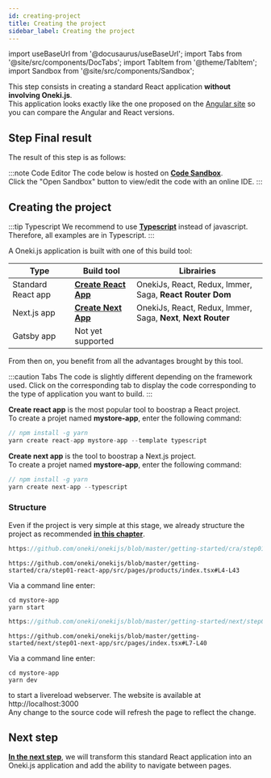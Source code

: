 ```yaml
---
id: creating-project
title: Creating the project
sidebar_label: Creating the project
---
```

import useBaseUrl from '@docusaurus/useBaseUrl';
import Tabs from '@site/src/components/DocTabs';
import TabItem from '@theme/TabItem';
import Sandbox from '@site/src/components/Sandbox';

This step consists in creating a standard React application **without involving Oneki.js**.<br/>
This application looks exactly like the one proposed on the [Angular site](https://angular.io/start) so you can compare the Angular and React versions.

## Step Final result
The result of this step is as follows:

:::note Code Editor
The code below is hosted on **[Code Sandbox](http://codesandbox.io/)**. <br/>
Click the "Open Sandbox" button to view/edit the code with an online IDE.
:::

<Tabs>
  <TabItem value="cra">
    <Sandbox 
      name="step01-react-app"
      type="getting-started/cra"
      view="preview"
      height="600" 
      modules={['/src/index.tsx','/src/pages/products/index.tsx']} 
    /> 
  </TabItem>
  <TabItem value="next">
    <Sandbox 
      name="step01-next-app"
      type="getting-started/next"
      view="preview"
      height="600" 
      modules={['/src/pages/index.tsx','/src/pages/_app.tsx']} 
    /> 
  </TabItem>

</Tabs>




## Creating the project

:::tip Typescript
We recommend to use **[Typescript](https://www.typescriptlang.org/)** instead of javascript. Therefore, all examples are in Typescript.
:::

A Oneki.js application is built with one of this build tool:

| Type | Build tool | Librairies
| ---- | ---------- | ----------
| Standard React app | **[Create React App](https://create-react-app.dev)** | OnekiJs, React, Redux, Immer, Saga, **React Router Dom**
| Next.js app | **[Create Next App](https://nextjs.org/)** | OnekiJs, React, Redux, Immer, Saga, **Next**, **Next Router**
| Gatsby app | Not yet supported |

From then on, you benefit from all the advantages brought by this tool.

:::caution Tabs
The code is slightly different depending on the framework used. Click on the corresponding tab to display the code corresponding to the type of application you want to build.
:::

<Tabs>
  <TabItem value="cra">

**Create react app** is the most popular tool to boostrap a React project. <br/>
To create a projet named **mystore-app**, enter the following command:

```javascript
// npm install -g yarn
yarn create react-app mystore-app --template typescript
```  
  </TabItem>
  <TabItem value="next">

**Create next app** is the tool to boostrap a Next.js project. <br/>
To create a projet named **mystore-app**, enter the following command:

```javascript
// npm install -g yarn
yarn create next-app --typescript
```
  </TabItem>

</Tabs>

### Structure
Even if the project is very simple at this stage, we already structure the project as recommended **[in this chapter](../advanced/file-structure)**.<br/>

<Tabs>
  <TabItem value="cra">

```jsx reference
https://github.com/oneki/onekijs/blob/master/getting-started/cra/step01-react-app/src/index.tsx#L7-L15
```
<p></p>

```tsx reference
https://github.com/oneki/onekijs/blob/master/getting-started/cra/step01-react-app/src/pages/products/index.tsx#L4-L43
```  

Via a command line enter:
```
cd mystore-app
yarn start
```
  </TabItem>
  <TabItem value="next">

```jsx reference
https://github.com/oneki/onekijs/blob/master/getting-started/next/step01-next-app/src/pages/_app.tsx#L7-L18
```
<p></p>

```tsx reference
https://github.com/oneki/onekijs/blob/master/getting-started/next/step01-next-app/src/pages/index.tsx#L7-L40
``` 

Via a command line enter:
```
cd mystore-app
yarn dev
```
  </TabItem>  
</Tabs>

to start a livereload webserver. The website is available at http://localhost:3000<br/>
Any change to the source code will refresh the page to reflect the change.

## Next step
**[In the next step](navigation)**, we will transform this standard React application into an Oneki.js application and add the ability to navigate between pages.
